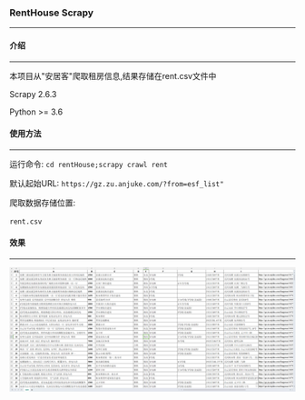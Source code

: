 ### RentHouse Scrapy
---

#### 介绍
---

本项目从"安居客"爬取租房信息,结果存储在rent.csv文件中

Scrapy 2.6.3

Python >= 3.6

#### 使用方法
---

运行命令: 
`
cd rentHouse;scrapy crawl rent
`

默认起始URL: 
`
https://gz.zu.anjuke.com/?from=esf_list"
`

爬取数据存储位置: 

`
rent.csv
`

#### 效果
---
![示例](./img/sample.png "示例")
